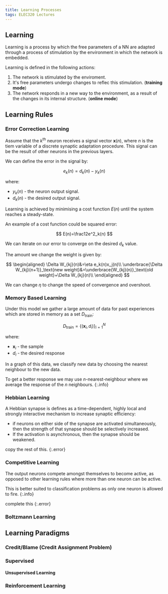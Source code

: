 ```yaml
---
title: Learning Processes
tags: ELEC320 Lectures
---
```

## Learning
Learning is a process by which the free parameters of a NN are adapted through a process of stimulation by the environment in which the network is embedded.

Learning is defined in the following actions:

1. The network is stimulated by the enviroment.
1. It's free parameters undergo changes to reflec this stimulation. (**training mode**)
1. The network responds in a new way to the environment, as a result of the changes in its internal structure. (**online mode**)

## Learning Rules
### Error Correction Learning
Assume that the $k^\text{th}$ neuron receives a signal vector $\mathbf x(n)$, where $n$ is the tiem variable of a discrete synaptic adaptation procedure. This signal can be the result of other neurons in the previous layers. 

We can define the error in the signal by:

$$
e_k(n)=d_k(n)-y_k(n)
$$

where:

* $y_k(n)$ - the neuron output signal.
* $d_k(n)$ - the desired output signal.

Learning is achieved by minimising a cost function $E(n)$ until the system reaches a steady-state.

An example of a cost function could be squared error:

$$
E(n)=\frac12e^2_k(n)
$$

We can iterate on our error to converge on the desired $d_k$ value.

The amount we change the weight is given by:

$$
\begin{aligned}
\Delta W_{kj}(n)&=\eta e_k(n)x_j(n)\\
\underbrace{\Delta W_{kj}(n+1)}_\text{new weight}&=\underbrace{W_{kj}(n)}_\text{old weight}+\Delta W_{kj}(n)\\
\end{aligned}
$$

We can change $\eta$ to change the speed of convergence and overshoot.

### Memory Based Learning
Under this model we gather a large amount of data for past experiences which are stored in memory as a set $D_\text{train}$:

$$
D_\text{train}=\{(\mathbf x_i, d_i)\}^N_{i=1}
$$

where:

* $\mathbf x_i$ - the sample
* $d_i$ - the desired response

In a graph of this data, we classify new data by choosing the nearest neighbour to the new data.

To get a better response we may use $n$-nearest-neighbour where we average the response of the $n$ neighbours.
{:.info}

### Hebbian Learning
A Hebbian synapse is defines as a time-dependent, highly local and strongly interactive mechanism to increase synaptic efficiency:

* if neurons on either side of the synapse are activated simultaneously, then the strength of that synapse should be selectively increased. 
* If the activation is asynchronous, then the synapse should be weakened.

copy the rest of this.
{:.error}

### Competitive Learning
The output neurons compete amongst themselves to become active, as opposed to other learning rules where more than one neuron can be active.

This is better suited to classification problems as only one neuron is allowed to fire.
{:.info}

complete this
{:.error}

### Boltzmann Learning


## Learning Paradigms
### Credit/Blame (Credit Assignment Problem)
### Supervised
#### Unsupervised Learning
### Reinforcement Learning